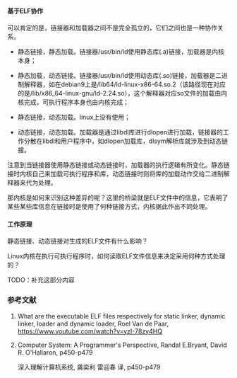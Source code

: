 #### 基于ELF协作

可以肯定的是，链接器和加载器之间不是完全孤立的，它们之间也是一种协作关系。

- 静态链接，静态加载。链接器/usr/bin/ld使用静态库(.a)链接，加载器是内核本身；

- 静态加载，动态链接。链接器/usr/bin/ld使用动态库(.so)链接，加载器是二进制解释器，如在debian9上是/lib64/ld-linux-x86-64.so.2（该路径现在对应的是/lib/x86_64-linux-gnu/ld-2.24.so），这个解释器对应so文件的加载由内核完成，可执行程序本身也由内核完成；

- 静态链接，动态加载。linux上没有使用；

- 动态链接，动态加载。加载器是通过libdl库进行dlopen进行加载，链接器的工作分散在libdl和用户程序中，如dlopen加载库，dlsym解析库就涉及到动态链接。

注意到当链接器使用静态链接或动态链接时，加载器的执行逻辑有所变化。静态链接时内核自己来加载可执行程序和库，动态链接时则将库的加载动作交给二进制解释器来代为处理。

那内核是如何来识别这种差异的呢？这里的桥梁就是ELF文件中的信息，它表明了某些某些库信息在链接时是使用了何种链接方式，内核据此作出不同处理。

#### 工作原理

静态链接、动态链接对生成的ELF文件有什么影响？

Linux内核在执行可执行程序时，如何读取ELF文件信息来决定采用何种方式处理的？



TODO：补充这部分内容



### 参考文献

1. What are the executable ELF files respectively for static linker, dynamic linker, loader and dynamic loader, Roel Van de Paar, https://www.youtube.com/watch?v=yzI-78zy4HQ

2. Computer System: A Programmer's Perspective, Randal E.Bryant, David R. O'Hallaron, p450-p479

   深入理解计算机系统, 龚奕利 雷迎春 译, p450-p479